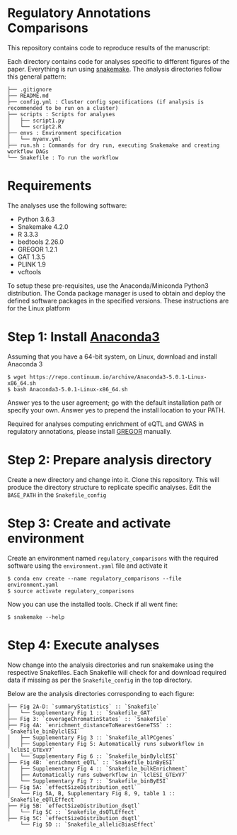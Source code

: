 # Regulatory Annotations Comparisons
This repository contains code to reproduce results of the manuscript:

Each directory contains code for analyses specific to different figures of the paper. Everything is run using [snakemake](http://snakemake.readthedocs.io/en/latest/). The analysis directories follow this general pattern:
```	
├── .gitignore
├── README.md
├── config.yml : Cluster config specifications (if analysis is recommended to be run on a cluster)
├── scripts : Scripts for analyses
│   ├── script1.py
│   └── script2.R
├── envs : Environment specification 
│   └── myenv.yml
├── run.sh : Commands for dry run, executing Snakemake and creating workflow DAGs
└── Snakefile : To run the workflow
```

# Requirements

The analyses use the following software:

* Python 3.6.3
* Snakemake 4.2.0
* R 3.3.3	
* bedtools 2.26.0
* GREGOR 1.2.1
* GAT 1.3.5
* PLINK 1.9
* vcftools
	
To setup these pre-requisites, use the Anaconda/Miniconda Python3 distribution. The Conda package manager is used to obtain and deploy the defined software packages in the specified versions. These instructions are for the Linux platform
	
# Step 1: Install [Anaconda3](https://conda.io/docs/user-guide/install/index.html)
Assuming that you have a 64-bit system, on Linux, download and install Anaconda 3
```
$ wget https://repo.continuum.io/archive/Anaconda3-5.0.1-Linux-x86_64.sh
$ bash Anaconda3-5.0.1-Linux-x86_64.sh
```
Answer yes to the user agreement; go with the default installation path or specify your own. Answer yes to prepend the install location to your PATH.

Required for analyses computing enrichment of eQTL and GWAS in regulatory annotations, please install [GREGOR](https://genome.sph.umich.edu/wiki/GREGOR) manually.

# Step 2: Prepare analysis directory
Create a new directory and change into it.
Clone this repository. This will produce the directory structure to replicate specific analyses. Edit the `BASE_PATH` in the `Snakefile_config`

# Step 3: Create and activate environment
Create an environment named `regulatory_comparisons` with the required software using the `environment.yaml` file and activate it
```
$ conda env create --name regulatory_comparisons --file environment.yaml
$ source activate regulatory_comparisons
```
Now you can use the installed tools. Check if all went fine:
```
$ snakemake --help
```
# Step 4: Execute analyses
Now change into the analysis directories and run snakemake using the respective Snakefiles. Each Snakefile will check for and download required data if missing as per the `Snakefile_config` in the top directory.

Below are the analysis directories corresponding to each figure:
```	
├── Fig 2A-D: `summaryStatistics` :: `Snakefile`
│   └──	Supplementary Fig 1 :: `Snakefile_GAT`		
├── Fig 3: `coverageChromatinStates` :: `Snakefile`
├── Fig 4A: `enrichment_distanceToNearestGeneTSS` :: `Snakefile_binBylclESI`
│   ├── Supplementary Fig 3 :: `Snakefile_allPCgenes`	
│   ├── Supplementary Fig 5: Automatically runs subworkflow in `lclESI_GTExV7`
│   └──	Supplementary Fig 6 :: `Snakefile_binBylclESI`
├── Fig 4B: `enrichment_eQTL` :: `Snakefile_binByESI`
│   ├── Supplementary Fig 4 :: `Snakefile_bulkEnrichment`	
│   ├── Automatically runs subworkflow in `lclESI_GTExV7`
│   └──	Supplementary Fig 7 :: `Snakefile_binByESI`	
├── Fig 5A: `effectSizeDistribution_eqtl`
│   └── Fig 5A, B, Supplementary Fig 8, 9, table 1 :: `Snakefile_eQTLEffect`
├── Fig 5B: `effectSizeDistribution_dsqtl`
│   └── Fig 5C :: `Snakefile_dsQTLEffect`
├── Fig 5C: `effectSizeDistribution_dsqtl`
    └── Fig 5D :: `Snakefile_allelicBiasEffect`

```
	